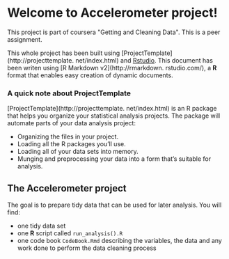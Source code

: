 
# Welcome to Accelerometer project!

This project is part of coursera "Getting and Cleaning Data". This is a peer
assignment.

This whole project has been built using [ProjectTemplate](http://projecttemplate.
net/index.html) and [Rstudio](http://www.rstudio.com/). 
This document has been writen using [R Markdown v2](http://rmarkdown.
rstudio.com/), a **R** format that enables easy creation of dynamic documents.


### A quick note about ProjectTemplate
[ProjectTemplate](http://projecttemplate.
net/index.html) is an R package that helps you organize your statistical
analysis projects. The package will automate parts of your data analysis project:

* Organizing the files in your project.
* Loading all the R packages you’ll use.
* Loading all of your data sets into memory.
* Munging and preprocessing your data into a form that’s suitable for analysis.


## The Accelerometer project
The goal is to prepare tidy data that can be used for later analysis. You will 
find:

* one tidy data set 
* one **R** script called `run_analysis().R` 
* one code book `CodeBook.Rmd` describing the variables, the data and any work done 
to perform the
data cleaning process
